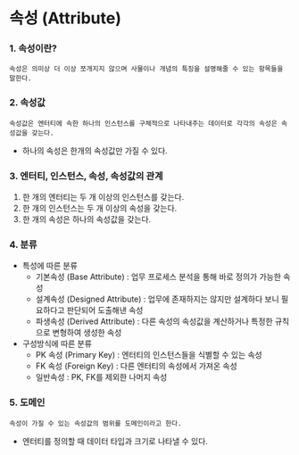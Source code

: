 # 속성 (Attribute)

### 1. 속성이란?
    속성은 의미상 더 이상 쪼개지지 않으며 사물이나 개념의 특징을 설명해줄 수 있는 항목들을 말한다.

### 2. 속성값
    속성값은 엔터티에 속한 하나의 인스턴스를 구체적으로 나타내주는 데이터로 각각의 속성은 속성값을 갖는다.
- 하나의 속성은 한개의 속성값만 가질 수 있다.

### 3. 엔터티, 인스턴스, 속성, 속성값의 관계
1. 한 개의 엔터티는 두 개 이상의 인스턴스를 갖는다.
2. 한 개의 인스턴스는 두 개 이상의 속성을 갖는다.
3. 한 개의 속성은 하나의 속성값을 갖는다.

### 4. 분류
- 특성에 따른 분류
  - 기본속성 (Base Attribute) : 업무 프로세스 분석을 통해 바로 정의가 가능한 속성
  - 설계속성 (Designed Attribute) : 업무에 존재하지는 않지만 설계하다 보니 필요하다고 판단되어 도출해낸 속성
  - 파생속성 (Derived Attribute) : 다른 속성의 속성값을 계산하거나 특정한 규칙으로 변형하여 생성한 속성
- 구성방식에 따른 분류
  - PK 속성 (Primary Key) : 엔터티의 인스턴스들을 식별할 수 있는 속성
  - FK 속성 (Foreign Key) : 다른 엔터티의 속성에서 가져온 속성
  - 일반속성 : PK, FK를 제외한 나머지 속성

### 5. 도메인
    속성이 가질 수 있는 속성값의 범위를 도메인이라고 한다.
* 엔터티를 정의할 때 데이터 타입과 크기로 나타낼 수 있다.
